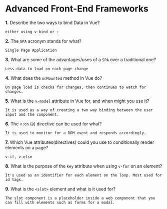 # Advanced Front-End Frameworks


**1.** Describe the two ways to bind Data in Vue?
<!-- enter you answer in the space below -->
```
either using v-bind or :
```

**2.** The `SPA` acronym stands for what?
<!-- enter you answer in the space below -->
```
Single Page Application
```
**3.** What are some of the advantages/uses of a `SPA` over a traditional one?
<!-- enter you answer in the space below -->
```
Less data to load on each page change
```
**4.** What does the `onMounted` method in Vue do?
<!-- enter you answer in the space below -->
```
On page load is checks for changes, then continues to watch for changes.
```
**5.** What is the `v-model` attribute in Vue for, and when might you use it?
<!-- enter you answer in the space below -->
```
It is used as a way of creating a two way binding between the user input and the component.
```
**6.** The `v:on` (`@`) directive can be used for what?
<!-- enter you answer in the space below -->
```
It is used to monitor for a DOM event and responds accordingly.
```
**7.** Which Vue attributes(directives) could you use to conditionally render elements on a page?
<!-- enter you answer in the space below -->
```
v-if, v-else
```
**8.** What is the purpose of the `key` attribute when using `v-for` on an element?
<!-- enter you answer in the space below -->
```
It's used as an identifier for each element on the loop. Most used for id tags.
```
**9.** What is the `<slot>` element and what is it used for?
<!-- enter you answer in the space below -->
```
The slot component is a placeholder inside a web component that you can fill with elements such as forms for a modal.
```
